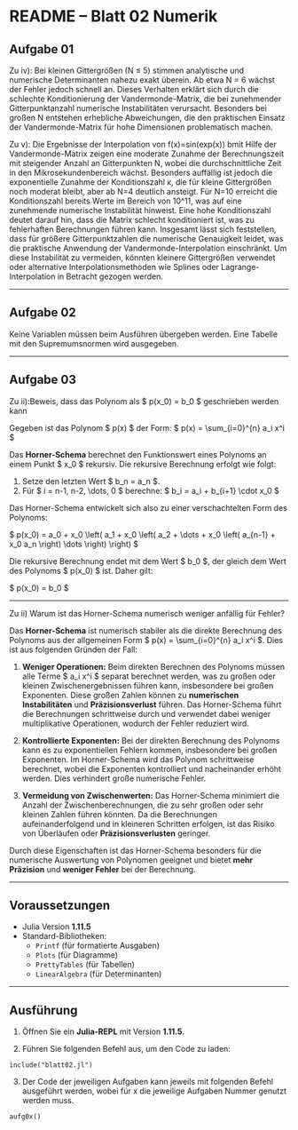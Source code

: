 
# README – Blatt 02 Numerik

## Aufgabe 01

Zu iv): Bei kleinen Gittergrößen (N ≤ 5) stimmen analytische und numerische Determinanten nahezu exakt überein. Ab etwa N = 6 wächst der Fehler jedoch schnell an. Dieses Verhalten erklärt sich durch die schlechte Konditionierung der Vandermonde-Matrix, die bei zunehmender Gitterpunktanzahl numerische Instabilitäten verursacht. Besonders bei großen N entstehen erhebliche Abweichungen, die den praktischen Einsatz der Vandermonde-Matrix für hohe Dimensionen problematisch machen.

Zu v): Die Ergebnisse der Interpolation von f(x)=sin⁡(exp⁡(x)) bmit Hilfe der Vandermonde-Matrix zeigen eine moderate Zunahme der Berechnungszeit mit steigender Anzahl an Gitterpunkten N, wobei die durchschnittliche Zeit in den Mikrosekundenbereich wächst. Besonders auffällig ist jedoch die exponentielle Zunahme der Konditionszahl κ, die für kleine Gittergrößen noch moderat bleibt, aber ab N=4 deutlich ansteigt. Für N=10 erreicht die Konditionszahl bereits Werte im Bereich von 10^11, was auf eine zunehmende numerische Instabilität hinweist. Eine hohe Konditionszahl deutet darauf hin, dass die Matrix schlecht konditioniert ist, was zu fehlerhaften Berechnungen führen kann. Insgesamt lässt sich feststellen, dass für größere Gitterpunktzahlen die numerische Genauigkeit leidet, was die praktische Anwendung der Vandermonde-Interpolation einschränkt. Um diese Instabilität zu vermeiden, könnten kleinere Gittergrößen verwendet oder alternative Interpolationsmethoden wie Splines oder Lagrange-Interpolation in Betracht gezogen werden.

---

## Aufgabe 02

Keine Variablen müssen beim Ausführen übergeben werden. Eine Tabelle mit den Supremumsnormen wird ausgegeben.

---

## Aufgabe 03

Zu ii):Beweis, dass das Polynom als $ p(x_0) = b_0 $ geschrieben werden kann

Gegeben ist das Polynom $ p(x) $ der Form: $ p(x) = \sum_{i=0}^{n} a_i x^i $

Das **Horner-Schema** berechnet den Funktionswert eines Polynoms an einem Punkt $ x_0 $ rekursiv. Die rekursive Berechnung erfolgt wie folgt:

1. Setze den letzten Wert $ b_n = a_n $.
2. Für $ i = n-1, n-2, \dots, 0 $ berechne:
   $
   b_i = a_i + b_{i+1} \cdot x_0
   $

Das Horner-Schema entwickelt sich also zu einer verschachtelten Form des Polynoms:

$
p(x_0) = a_0 + x_0 \left( a_1 + x_0 \left( a_2 + \dots + x_0 \left( a_{n-1} + x_0 a_n \right) \dots \right) \right)
$

Die rekursive Berechnung endet mit dem Wert $ b_0 $, der gleich dem Wert des Polynoms $ p(x_0) $ ist. Daher gilt:

$
p(x_0) = b_0
$

---

Zu ii) Warum ist das Horner-Schema numerisch weniger anfällig für Fehler?

Das **Horner-Schema** ist numerisch stabiler als die direkte Berechnung des Polynoms aus der allgemeinen Form $ p(x) = \sum_{i=0}^{n} a_i x^i $. Dies ist aus folgenden Gründen der Fall:

1. **Weniger Operationen:** Beim direkten Berechnen des Polynoms müssen alle Terme $ a_i x^i $ separat berechnet werden, was zu großen oder kleinen Zwischenergebnissen führen kann, insbesondere bei großen Exponenten. Diese großen Zahlen können zu **numerischen Instabilitäten** und **Präzisionsverlust** führen. Das Horner-Schema führt die Berechnungen schrittweise durch und verwendet dabei weniger multiplikative Operationen, wodurch der Fehler reduziert wird.

2. **Kontrollierte Exponenten:** Bei der direkten Berechnung des Polynoms kann es zu exponentiellen Fehlern kommen, insbesondere bei großen Exponenten. Im Horner-Schema wird das Polynom schrittweise berechnet, wobei die Exponenten kontrolliert und nacheinander erhöht werden. Dies verhindert große numerische Fehler.

3. **Vermeidung von Zwischenwerten:** Das Horner-Schema minimiert die Anzahl der Zwischenberechnungen, die zu sehr großen oder sehr kleinen Zahlen führen könnten. Da die Berechnungen aufeinanderfolgend und in kleineren Schritten erfolgen, ist das Risiko von Überläufen oder **Präzisionsverlusten** geringer.

Durch diese Eigenschaften ist das Horner-Schema besonders für die numerische Auswertung von Polynomen geeignet und bietet **mehr Präzision** und **weniger Fehler** bei der Berechnung.

---

## Voraussetzungen

- Julia Version **1.11.5**
- Standard-Bibliotheken:
  - `Printf` (für formatierte Ausgaben)
  - `Plots` (für Diagramme)
  - `PrettyTables` (für Tabellen)
  - `LinearAlgebra` (für Determinanten)

---

## Ausführung

1. Öffnen Sie ein **Julia-REPL** mit Version **1.11.5**.

2. Führen Sie folgenden Befehl aus, um den Code zu laden:

```
include("blatt02.jl")
```
3. Der Code der jeweiligen Aufgaben kann jeweils mit folgenden Befehl ausgeführt werden, wobei für x die jeweilige Aufgaben Nummer genutzt werden muss.
```
aufg0x()
```